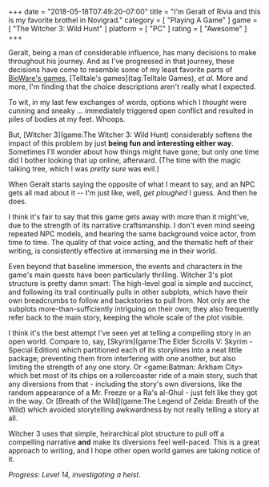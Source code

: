 +++
date = "2018-05-18T07:49:20-07:00"
title = "I'm Geralt of Rivia and this is my favorite brothel in Novigrad."
category = [ "Playing A Game" ]
game = [ "The Witcher 3: Wild Hunt" ]
platform = [ "PC" ]
rating = [ "Awesome" ]
+++

Geralt, being a man of considerable influence, has many decisions to make throughout his journey.  And as I've progressed in that journey, these decisions have come to resemble some of my least favorite parts of [BioWare's games](tag:BioWare), [Telltale's games](tag:Telltale Games), <i>et al.</i>  More and more, I'm finding that the choice descriptions aren't really what I expected.

To wit, in my last few exchanges of words, options which I <i>thought</i> were cunning and sneaky ... immediately triggered open conflict and resulted in piles of bodies at my feet.  Whoops.

But, [Witcher 3](game:The Witcher 3: Wild Hunt) considerably softens the impact of this problem by just <b>being fun and interesting either way</b>.  Sometimes I'll wonder about how things might have gone; but only one time did I bother looking that up online, afterward.  (The time with the magic talking tree, which I was <i>pretty sure</i> was evil.)

When Geralt starts saying the opposite of what I meant to say, and an NPC gets all mad about it -- I'm just like, well, <i>get ploughed</i> I guess.  And then he does.

I think it's fair to say that this game gets away with more than it might've, due to the strength of its narrative craftsmanship.  I don't even mind seeing repeated NPC models, and hearing the same background voice actor, from time to time.  The quality of that voice acting, and the thematic heft of their writing, is consistently effective at immersing me in their world.

Even beyond that baseline immersion, the events and characters in the game's main quests have been particularly thrilling.  Witcher 3's plot structure is pretty damn smart: The high-level goal is simple and succinct, and following its trail continually pulls in other subplots, which have their own breadcrumbs to follow and backstories to pull from.  Not only are the subplots more-than-sufficiently intriguing on their own; they also frequently refer back to the main story, keeping the whole scale of the plot visible.

I think it's the best attempt I've seen yet at telling a compelling story in an open world.  Compare to, say, [Skyrim](game:The Elder Scrolls V: Skyrim - Special Edition) which partitioned each of its storylines into a neat little package; preventing them from interfering with one another, but also limiting the strength of any one story.  Or <game:Batman: Arkham City> which bet most of its chips on a rollercoaster ride of a main story, such that any diversions from that - including the story's own diversions, like the random appearance of a Mr. Freeze or a Ra's al-Ghul - just felt like they got in the way.  Or [Breath of the Wild](game:The Legend of Zelda: Breath of the Wild) which avoided storytelling awkwardness by not really telling a story at all.

Witcher 3 uses that simple, heirarchical plot structure to pull off a compelling narrative <b>and</b> make its diversions feel well-paced.  This is a great approach to writing, and I hope other open world games are taking notice of it.

<i>Progress: Level 14, investigating a heist.</i>
